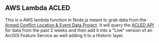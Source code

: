 ## AWS Lambda ACLED
This is a AWS lambda function in Node.js meant to grab data from the [Armed Conflict Location & Event Data Project](http://www.acleddata.com/data/realtime-data). It will query the [ACLED API](http://www.acleddata.com/wp-content/uploads/2013/12/API-User-Guide-August-2017.pdf) for data from the past 2 weeks and then add it into a "Live" version of an ArcGIS Feature Service as well adding it to a Historic layer. 

